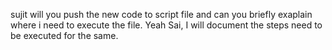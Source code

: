 sujit will you push the new code to script file and can you briefly exaplain where i need to execute the file.
Yeah Sai, I will document the steps need to be executed for the same.
